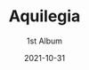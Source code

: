 ---
slug: "/special/aquilegia" # リンク
date: "2021-10-31" # 発売・公開日。ソートにも用いる
title: "Aquilegia" # アルバム名
ogp: ./20211031-aquilegia-ogp.jpg

# ---------------
subtitle: 1st Album
overlay:
  background: '#000000'
  logoColor: '#ffffff'
  lineColor: '#ffffff'
  transition:
    rect1: '#c7c4dd'
    rect2: '#86ADC8'
# ---------------
header_func_name: Aquilegia
header_image: ./20211031-aquilegia-header.jpg
header_image_sp:
logo_image: ./20211031-aquilegia-logo.png # Optional header_imageにロゴが含まれていないなら指定。
special_page_link_box_mix_blend_mode: normal
additional_header_image: ./20211031-aquilegia-wakuL.png
additional_header_image_2: ./20211031-aquilegia-wakuR.png
additional_header_image_3:
additional_header_image_4:
additional_header_image_5:
additional_header_image_6:

header:
  scrollMainColor: "#87aec6"
  scrollBackgroundColor: "#f4f5f6"
# ---------------
parallax:
  textColor: "#ffffff"
  overlayColor: "#000000"
  overlayOpacity: 0.5
  imageFilter: grayscale(50%)
# ---------------
poem: 世界に刻む、ただひとつの物語。
description_array: 
  - ファンタジー世界の大冒険をテーマにした、壮大なオーケストラ調の楽曲を収録。
  - カシワデ/Kashiwade 1st Albam # サイトの説明文
descriptionBackgroundImage: 20211031-aquilegia-description-back.jpg
# ---------------
theme:
  base: "#EFF3FA"
  baseSub1: "#e1eff9"
  main: "#1f2837"
  mainSub1: "#787d87"
  mainSub2: "#d5d6d8"
  accent: '#7ba5d4'
  track_heading: "#7ba5d4" # 元々はaccentと同じ色
  track_name: "#e1eff9" # 元々はbaseSub1と同じ色
  track_subinfo: "#d5d6d8" # 元々はmainSub2と同じ色
  track_num: "#7ba5d4" # 元々はaccentと同じ色

# ---------------
news:
  - 2022/12/16
  - 特設サイトをリニューアルしました。
  - 2022/04/26
  - ストリーミング配信を開始しました。ショップURLはInformation欄をご覧ください。
  - 2021/11/01
  - ダウンロード配信を開始しました。ショップURLはInformation欄をご覧ください。
  - 2021/10/31
  - M3 2021秋にて新譜の頒布を行いました！ブースに来てくれたみなさん、ありがとうございました！！
# ---------------
soundcloud: 1146034165
youtube: lDlB0nugkCQ
# ---------------
jacketImage: ./20211031-aquilegia-jacket.jpg
infomation:
  title: Aquilegia
  circle: かしわで音楽工房
  specification: 7曲入り ジュエルケース
  releaseDate: 2021/10/31 秋M3
  booth: 第一展示場 D-01 かしわで音楽工房
  price: 1,000円 (会場頒布価格)
shop:
  download:
    - BOOTH
    - https://kashiwade.booth.pm/items/3399161
    - Bandcamp
    - https://kashiwade.bandcamp.com/album/aquilegia
  cd:
  streaming:
    - Spotify
    - https://open.spotify.com/album/26eT4WJ7Emk4Bx319EdWlo
    - Apple Music
    - https://music.apple.com/jp/album/aquilegia/1610304910?l=en&ls=1&app=music
    - YouTube Music
    - https://music.youtube.com/playlist?list=OLAK5uy_ma76wv3oOj9AbGajykrV0pXhb1bWRl2ZY
    - Amazon Music
    - https://music.amazon.co.jp/albums/B09SM2BP3J
    - LINE MUSIC
    - https://music.line.me/launch?target=album&item=mb00000000025c49ba&cc=JP&v=1
    - Others
    - https://big-up.style/8siI1Odhwa
# ---------------
trackBackgroundImage: ./20211031-aquilegia-track-back.jpg
track:
  - title: Overture of the Great Adventure
    subinfo: 
  - title: Brilliant Blue Sky
    subinfo: 
  - title: Welcome to the Royal Capital
    subinfo: 
  - title: Thief of the Cobblestone Street
    subinfo:
  - title: Mysterious Powers
    subinfo:
  - title: Everlasting Tranquillity
    subinfo:
  - title: Aquilegia
    subinfo:
# ---------------
credit:
  produce:
    name: Kashiwade
    website: https://kashiwade.work
    twitter: https://twitter.com/kashiwade_music
  other:
    - role: Illustration by
      name: onkyi
      website:
        - Pixiv 
        - https://www.pixiv.net/users/8561384
        - Twitter 
        - https://twitter.com/onkyi_ktpc58

# ---------------

logo_color: black # or black

# ---------------

---